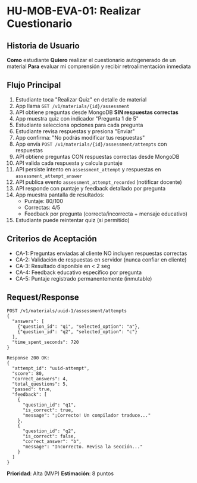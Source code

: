 # HU-MOB-EVA-01: Realizar Cuestionario

## Historia de Usuario
**Como** estudiante
**Quiero** realizar el cuestionario autogenerado de un material
**Para** evaluar mi comprensión y recibir retroalimentación inmediata

## Flujo Principal
1. Estudiante toca "Realizar Quiz" en detalle de material
2. App llama `GET /v1/materials/{id}/assessment`
3. API obtiene preguntas desde MongoDB **SIN respuestas correctas**
4. App muestra quiz con indicador "Pregunta 1 de 5"
5. Estudiante selecciona opciones para cada pregunta
6. Estudiante revisa respuestas y presiona "Enviar"
7. App confirma: "No podrás modificar tus respuestas"
8. App envía `POST /v1/materials/{id}/assessment/attempts` con respuestas
9. API obtiene preguntas CON respuestas correctas desde MongoDB
10. API valida cada respuesta y calcula puntaje
11. API persiste intento en `assessment_attempt` y respuestas en `assessment_attempt_answer`
12. API publica evento `assessment_attempt_recorded` (notificar docente)
13. API responde con puntaje y feedback detallado por pregunta
14. App muestra pantalla de resultados:
    - Puntaje: 80/100
    - Correctas: 4/5
    - Feedback por pregunta (correcta/incorrecta + mensaje educativo)
15. Estudiante puede reintentar quiz (si permitido)

## Criterios de Aceptación
- CA-1: Preguntas enviadas al cliente NO incluyen respuestas correctas
- CA-2: Validación de respuestas en servidor (nunca confiar en cliente)
- CA-3: Resultado disponible en < 2 seg
- CA-4: Feedback educativo específico por pregunta
- CA-5: Puntaje registrado permanentemente (inmutable)

## Request/Response
```http
POST /v1/materials/uuid-1/assessment/attempts
{
  "answers": [
    {"question_id": "q1", "selected_option": "a"},
    {"question_id": "q2", "selected_option": "c"}
  ],
  "time_spent_seconds": 720
}

Response 200 OK:
{
  "attempt_id": "uuid-attempt",
  "score": 80,
  "correct_answers": 4,
  "total_questions": 5,
  "passed": true,
  "feedback": [
    {
      "question_id": "q1",
      "is_correct": true,
      "message": "¡Correcto! Un compilador traduce..."
    },
    {
      "question_id": "q2",
      "is_correct": false,
      "correct_answer": "b",
      "message": "Incorrecto. Revisa la sección..."
    }
  ]
}
```

**Prioridad**: Alta (MVP)
**Estimación**: 8 puntos
